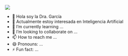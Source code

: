 <img src="portal.png">

- 👋 Hola soy la Dra. García
- 👀 Actualmente estoy interesada en Inteligencia Artificial
- 🌱 I’m currently learning ...
- 💞️ I’m looking to collaborate on ...
- 📫 How to reach me ...
- 😄 Pronouns: ...
- ⚡ Fun fact: ...

<!---
DRAGARIACA/DRAGARIACA is a ✨ special ✨ repository because its `README.md` (this file) appears on your GitHub profile.
You can click the Preview link to take a look at your changes.
--->
